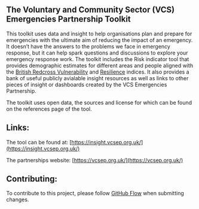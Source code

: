 ## The Voluntary and Community Sector (VCS) Emergencies Partnership Toolkit 

This toolkit uses data and insight to help organisations plan and prepare for emergencies with the ultimate aim of reducing the impact of an emergency. It doesn’t have the answers to the problems we face in emergency response, but it can help spark questions and discussions to explore your emergency response work. The toolkit includes the Risk indicator tool that provides demographic estimates for different areas and people aligned with the [British Redcross Vulnerability](https://github.com/britishredcrosssociety/covid-19-vulnerability) and [Resilience](https://github.com/britishredcrosssociety/resilience-index) indices. It also provides a bank of useful publicly avialable insight resources as well as links to other pieces of insight or dashboards created by the VCS Emergencies Partnership. 

The toolkit uses open data, the sources and license for which can be found on the references page of the tool.


## Links:

The tool can be found at: [https://insight.vcsep.org.uk/](https://insight.vcsep.org.uk/)

The partnerships website: [https://vcsep.org.uk/](https://vcsep.org.uk/)


## Contributing: 

To contribute to this project, please follow [GitHub Flow](https://githubflow.github.io/) when submitting changes.

